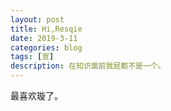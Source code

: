 ```yaml
---
layout: post
title: Hi,Resqie
date: 2019-3-11
categories: blog
tags: [宣]
description: 在知识面前我屁都不是一个。
---
```


最喜欢璇了。












